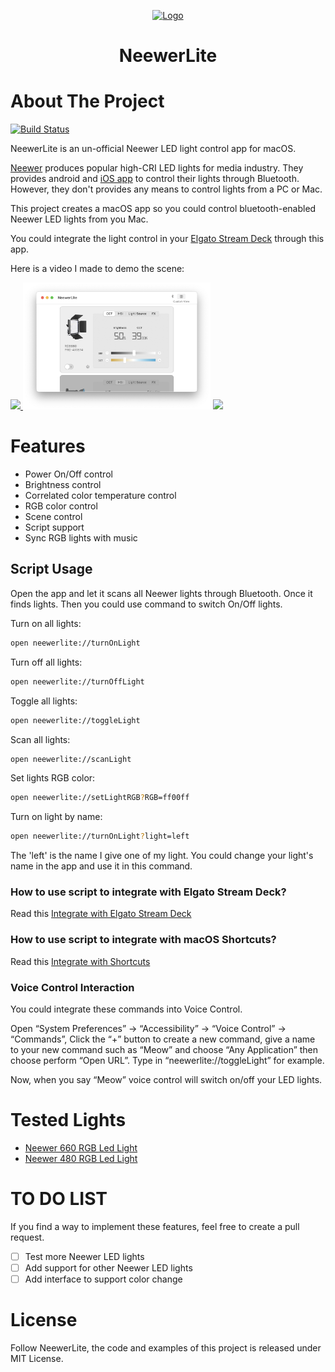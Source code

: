 <p align="center">
<a  href="https://github.com/keefo/NeewerLite">
    <img src="Design/icon_128x128@2x.png" alt="Logo" width="150" height="150">
</a>
</p>

<h1 align="center">NeewerLite</h1>

# About The Project

[![Build Status](https://github.com/keefo/NeewerLite/actions/workflows/swift.yml/badge.svg?branch=main)](https://github.com/keefo/NeewerLite/actions/workflows/swift.yml)

NeewerLite is an un-official Neewer LED light control app for macOS.

[Neewer](https://neewer.com/) produces popular high-CRI LED lights for media industry. They provides android and [iOS app](https://apps.apple.com/us/app/neewer/id1455948340) to control their lights through Bluetooth. However, they don't provides any means to control lights from a PC or Mac.

This project creates a macOS app so you could control bluetooth-enabled Neewer LED lights from you Mac.

You could integrate the light control in your [Elgato Stream Deck](https://www.elgato.com/en/gaming/stream-deck) through this app. 

Here is a video I made to demo the scene: 

<p>
<a align="left" href="https://youtu.be/pbNi6HZTDEc">
	<img src="https://j.gifs.com/3Qz2Ox.gif" />
</a>
<img src="screenshot.png" width="300px" />
<img src="screenshot1.png" width="300px" />
</p>

# Features

- Power On/Off control
- Brightness control
- Correlated color temperature control
- RGB color control
- Scene control
- Script support
- Sync RGB lights with music

## Script Usage

Open the app and let it scans all Neewer lights through Bluetooth. Once it finds lights. Then you could use command to switch On/Off lights.

Turn on all lights:

```bash
open neewerlite://turnOnLight
```

Turn off all lights:
```bash
open neewerlite://turnOffLight
```

Toggle all lights:
```bash
open neewerlite://toggleLight
```

Scan all lights:
```bash
open neewerlite://scanLight
```

Set lights RGB color:
```bash
open neewerlite://setLightRGB?RGB=ff00ff
```

Turn on light by name:

```bash
open neewerlite://turnOnLight?light=left
```

The 'left' is the name I give one of my light. You could change your light's name in the app and use it in this command.

### How to use script to integrate with Elgato Stream Deck?

Read this [Integrate with Elgato Stream Deck](./Docs/Integrate-with-streamdeck.md)

### How to use script to integrate with macOS Shortcuts?

Read this [Integrate with Shortcuts](./Docs/Integrate-with-shortcut.md)

### Voice Control Interaction

You could integrate these commands into Voice Control. 

Open “System Preferences” -> “Accessibility” -> “Voice Control” -> “Commands”, Click the “+” button to create a new command, give a name to your new command such as “Meow” and choose “Any Application” then choose perform “Open URL”.  Type in “neewerlite://toggleLight” for example. 

Now, when you say “Meow” voice control will switch on/off your LED lights.

# Tested Lights

* [Neewer 660 RGB Led Light](https://neewer.com/products/neewer-led-light-10096807)
* [Neewer 480 RGB Led Light](https://neewer.com/collections/rgb-led-panel-light/products/neewer-led-light-10096594)

# TO DO LIST

If you find a way to implement these features, feel free to create a pull request.

- [ ] Test more Neewer LED lights
- [ ] Add support for other Neewer LED lights
- [ ] Add interface to support color change

# License

Follow NeewerLite, the code and examples of this project is released under MIT License.

